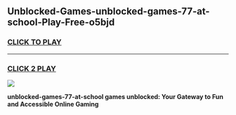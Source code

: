 
## Unblocked-Games-unblocked-games-77-at-school-Play-Free-o5bjd
<h3>
<a href="https://premium76.site?title=unblocked-games-77-at-school&ref=18A1">CLICK TO PLAY</a></h3>
<hr>

<h3>
<a href="https://premium76.site?title=unblocked-games-77-at-school&ref=18A1">CLICK 2 PLAY</a>
  
</h3>

<a href="https://premium76.site?title=unblocked-games-77-at-school&ref=18A1"><img src="https://clearcache.store/games.png"></a>


**unblocked-games-77-at-school games unblocked: Your Gateway to Fun and Accessible Online Gaming**
